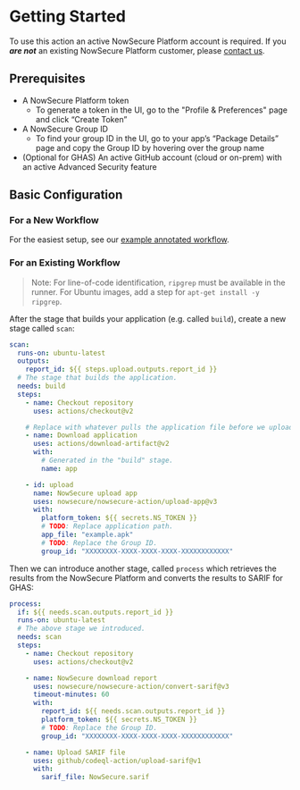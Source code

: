 # Getting Started

To use this action an active NowSecure Platform account is required. If you **_are not_** an existing NowSecure Platform customer, please [contact us](https://info.nowsecure.com/github-request).

## Prerequisites

- A NowSecure Platform token
  - To generate a token in the UI, go to the "Profile & Preferences" page and click “Create Token”
- A NowSecure Group ID
  - To find your group ID in the UI, go to your app’s “Package Details” page and copy the Group ID by hovering over the group name
- (Optional for GHAS) An active GitHub account (cloud or on-prem) with an active Advanced Security feature

## Basic Configuration

### For a New Workflow

For the easiest setup, see our [example annotated workflow](../workflows/basic.yml).

### For an Existing Workflow

> Note: For line-of-code identification, `ripgrep` must be available in the runner. For Ubuntu images, add a step for `apt-get install -y ripgrep`.

After the stage that builds your application (e.g. called `build`), create a new stage called `scan`:

```yml
scan:
  runs-on: ubuntu-latest
  outputs:
    report_id: ${{ steps.upload.outputs.report_id }}
  # The stage that builds the application.
  needs: build
  steps:
    - name: Checkout repository
      uses: actions/checkout@v2

    # Replace with whatever pulls the application file before we upload.
    - name: Download application
      uses: actions/download-artifact@v2
      with:
        # Generated in the "build" stage.
        name: app

    - id: upload
      name: NowSecure upload app
      uses: nowsecure/nowsecure-action/upload-app@v3
      with:
        platform_token: ${{ secrets.NS_TOKEN }}
        # TODO: Replace application path.
        app_file: "example.apk"
        # TODO: Replace the Group ID.
        group_id: "XXXXXXXX-XXXX-XXXX-XXXX-XXXXXXXXXXXX"
```

Then we can introduce another stage, called `process` which retrieves the results from the NowSecure Platform and converts the results to SARIF for GHAS:

```yml
process:
  if: ${{ needs.scan.outputs.report_id }}
  runs-on: ubuntu-latest
  # The above stage we introduced.
  needs: scan
  steps:
    - name: Checkout repository
      uses: actions/checkout@v2

    - name: NowSecure download report
      uses: nowsecure/nowsecure-action/convert-sarif@v3
      timeout-minutes: 60
      with:
        report_id: ${{ needs.scan.outputs.report_id }}
        platform_token: ${{ secrets.NS_TOKEN }}
        # TODO: Replace the Group ID.
        group_id: "XXXXXXXX-XXXX-XXXX-XXXX-XXXXXXXXXXXX"

    - name: Upload SARIF file
      uses: github/codeql-action/upload-sarif@v1
      with:
        sarif_file: NowSecure.sarif
```
